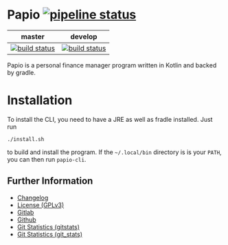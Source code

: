# Papio [![pipeline status](https://gitlab.namibsun.net/namboy94/papio/badges/master/pipeline.svg)](https://gitlab.namibsun.net/namboy94/papio/commits/master)

|master|develop|
|:----:|:-----:|
|[![build status](https://gitlab.namibsun.net/namboy94/papio/badges/master/build.svg)](https://gitlab.namibsun.net/namboy94/papio/commits/master)|[![build status](https://gitlab.namibsun.net/namboy94/papio/badges/develop/build.svg)](https://gitlab.namibsun.net/namboy94/papio/commits/develop)|

Papio is a personal finance manager program written in Kotlin and backed by gradle.

# Installation

To install the CLI, you need to have a JRE as well as fradle installed.
Just run 

    ./install.sh

to build and install the program. If the `~/.local/bin` directory is is your
`PATH`, you can then run `papio-cli`.

## Further Information

* [Changelog](https://gitlab.namibsun.net/namboy94/papio/raw/master/CHANGELOG)
* [License (GPLv3)](https://gitlab.namibsun.net/namboy94/papio/raw/master/LICENSE)
* [Gitlab](https://gitlab.namibsun.net/namboy94/papio)
* [Github](https://github.com/namboy94/papio)
* [Git Statistics (gitstats)](https://gitstats.namibsun.net/gitstats/papio/index.html)
* [Git Statistics (git_stats)](https://gitstats.namibsun.net/git_stats/papio/index.html)
